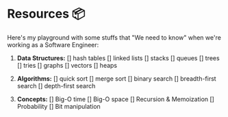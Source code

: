 # Resources 📦

Here's my playground with some stuffs that "We need to know" when we're working as a Software Engineer: 

1. **Data Structures:** 
    [] hash tables
    [] linked lists
    [] stacks
    [] queues
    [] trees
    [] tries
    [] graphs
    [] vectors
    [] heaps

2. **Algorithms:**
    [] quick sort
    [] merge sort
    [] binary search
    [] breadth-first search
    [] depth-first search
    
3. **Concepts:**
    [] Big-O time
    [] Big-O space
    [] Recursion & Memoization
    [] Probability
    [] Bit manipulation